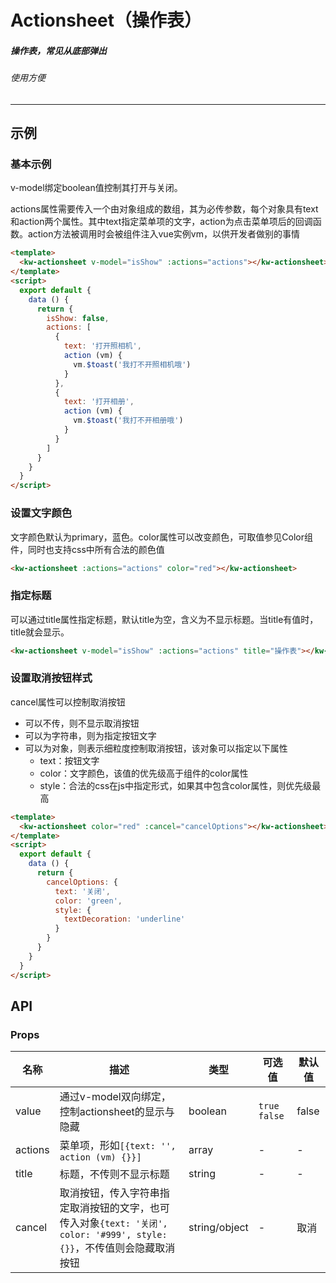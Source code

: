 # Actionsheet（操作表）
##### 操作表，常见从底部弹出
###### 使用方便
---
## 示例
### 基本示例
v-model绑定boolean值控制其打开与关闭。

actions属性需要传入一个由对象组成的数组，其为必传参数，每个对象具有text和action两个属性。其中text指定菜单项的文字，action为点击菜单项后的回调函数。action方法被调用时会被组件注入vue实例vm，以供开发者做别的事情
```html
<template>
  <kw-actionsheet v-model="isShow" :actions="actions"></kw-actionsheet>
</template>
<script>
  export default {
    data () {
      return {
        isShow: false,
        actions: [
          {
            text: '打开照相机',
            action (vm) {
              vm.$toast('我打不开照相机哦')
            }
          },
          {
            text: '打开相册',
            action (vm) {
              vm.$toast('我打不开相册哦')
            }
          }
        ]
      }
    }
  }
</script>
```
### 设置文字颜色
文字颜色默认为primary，蓝色。color属性可以改变颜色，可取值参见Color组件，同时也支持css中所有合法的颜色值
```html
<kw-actionsheet :actions="actions" color="red"></kw-actionsheet>
```
### 指定标题
可以通过title属性指定标题，默认title为空，含义为不显示标题。当title有值时，title就会显示。
```html
<kw-actionsheet v-model="isShow" :actions="actions" title="操作表"></kw-actionsheet>
```
### 设置取消按钮样式
cancel属性可以控制取消按钮

* 可以不传，则不显示取消按钮
* 可以为字符串，则为指定按钮文字
* 可以为对象，则表示细粒度控制取消按钮，该对象可以指定以下属性
  * text：按钮文字
  * color：文字颜色，该值的优先级高于组件的color属性
  * style：合法的css在js中指定形式，如果其中包含color属性，则优先级最高
```html
<template>
  <kw-actionsheet color="red" :cancel="cancelOptions"></kw-actionsheet>
</template>
<script>
  export default {
    data () {
      return {
        cancelOptions: {
          text: '关闭',
          color: 'green',
          style: {
            textDecoration: 'underline'
          }
        }
      }
    }
  }
</script>
```
## API
### Props
名称 |描述|类型|可选值|默认值
-----|-------|---|-----|-----
value|通过v-model双向绑定，控制actionsheet的显示与隐藏|boolean|`true` `false`|false
actions|菜单项，形如`[{text: '', action (vm) {}}]`|array|-|-
title|标题，不传则不显示标题|string|-|-
cancel|取消按钮，传入字符串指定取消按钮的文字，也可传入对象`{text: '关闭', color: '#999', style: {}}`，不传值则会隐藏取消按钮|string/object|-|取消
